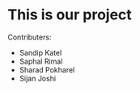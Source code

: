 # This is our project





Contributers:
- Sandip Katel
- Saphal Rimal
- Sharad Pokharel
- Sijan Joshi